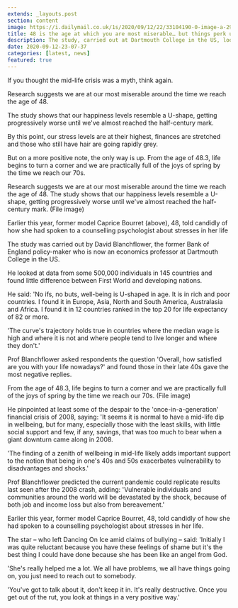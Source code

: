 ```yaml
---
extends: _layouts.post
section: content
image: https://i.dailymail.co.uk/1s/2020/09/12/22/33104190-0-image-a-29_1599947710580.jpg 
title: 48 is the age at which you are most miserable… but things perk up when youre in your 70s 
description: The study, carried out at Dartmouth College in the US, looked at data from 145 countries and found little difference between First World and developing nations. (File image.) 
date: 2020-09-12-23-07-37 
categories: [latest, news] 
featured: true 
--- 
```

If you thought the mid-life crisis was a myth, think again.

Research suggests we are at our most miserable around the time we reach the age of 48.

The study shows that our happiness levels resemble a U-shape, getting progressively worse until we've almost reached the half-century mark.

By this point, our stress levels are at their highest, finances are stretched and those who still have hair are going rapidly grey.

But on a more positive note, the only way is up. From the age of 48.3, life begins to turn a corner and we are practically full of the joys of spring by the time we reach our 70s.

Research suggests we are at our most miserable around the time we reach the age of 48. The study shows that our happiness levels resemble a U-shape, getting progressively worse until we've almost reached the half-century mark. (File image)

Earlier this year, former model Caprice Bourret (above), 48, told candidly of how she had spoken to a counselling psychologist about stresses in her life

The study was carried out by David Blanchflower, the former Bank of England policy-maker who is now an economics professor at Dartmouth College in the US. 

He looked at data from some 500,000 individuals in 145 countries and found little difference between First World and developing nations.

He said: 'No ifs, no buts, well-being is U-shaped in age. It is in rich and poor countries. I found it in Europe, Asia, North and South America, Australasia and Africa. I found it in 12 countries ranked in the top 20 for life expectancy of 82 or more.

'The curve's trajectory holds true in countries where the median wage is high and where it is not and where people tend to live longer and where they don't.'

Prof Blanchflower asked respondents the question 'Overall, how satisfied are you with your life nowadays?' and found those in their late 40s gave the most negative replies.

From the age of 48.3, life begins to turn a corner and we are practically full of the joys of spring by the time we reach our 70s. (File image)

He pinpointed at least some of the despair to the 'once-in-a-generation' financial crisis of 2008, saying: 'It seems it is normal to have a mid-life dip in wellbeing, but for many, especially those with the least skills, with little social support and few, if any, savings, that was too much to bear when a giant downturn came along in 2008.

'The finding of a zenith of wellbeing in mid-life likely adds important support to the notion that being in one's 40s and 50s exacerbates vulnerability to disadvantages and shocks.'

Prof Blanchflower predicted the current pandemic could replicate results last seen after the 2008 crash, adding: 'Vulnerable individuals and communities around the world will be devastated by the shock, because of both job and income loss but also from bereavement.'

Earlier this year, former model Caprice Bourret, 48, told candidly of how she had spoken to a counselling psychologist about stresses in her life.

The star – who left Dancing On Ice amid claims of bullying – said: 'Initially I was quite reluctant because you have these feelings of shame but it's the best thing I could have done because she has been like an angel from God.

'She's really helped me a lot. We all have problems, we all have things going on, you just need to reach out to somebody.

'You've got to talk about it, don't keep it in. It's really destructive. Once you get out of the rut, you look at things in a very positive way.'

